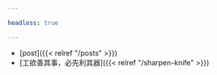 ```yaml
---

headless: true

---
```


- [post]({{< relref "/posts" >}})
- [工欲善其事，必先利其器]({{< relref "/sharpen-knife" >}})